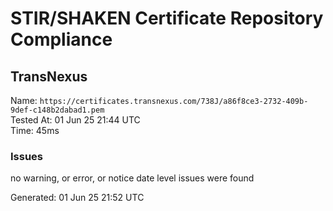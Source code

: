 # STIR/SHAKEN Certificate Repository Compliance

## TransNexus

Name: `https://certificates.transnexus.com/738J/a86f8ce3-2732-409b-9def-c148b2dabad1.pem`\
Tested At: 01 Jun 25 21:44 UTC\
Time: 45ms

### Issues

no warning, or error, or notice date level issues were found

Generated: 01 Jun 25 21:52 UTC
